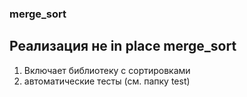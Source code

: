 ### merge_sort
Реализация не in place merge_sort
---
1) Включает библиотеку с сортировками
2) автоматические тесты (см. папку test)
